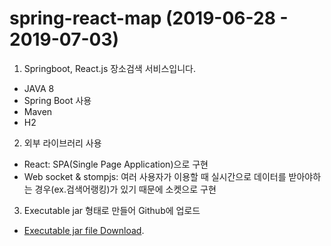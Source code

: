 # spring-react-map (2019-06-28 - 2019-07-03)

1. Springboot, React.js 장소검색 서비스입니다.
- JAVA 8
- Spring Boot 사용
- Maven
- H2

2. 외부 라이브러리 사용
- React: SPA(Single Page Application)으로 구현
- Web socket & stompjs: 여러 사용자가 이용할 때 실시간으로 데이터를 받아야하는 경우(ex.검색어랭킹)가 있기 때문에 소켓으로 구현

3. Executable jar 형태로 만들어 Github에 업로드
- [Executable jar file Download](https://github.com/dazzul94/spring-react-map/raw/master/deploy/spring-react-map-0.0.1-SNAPSHOT.jar).
